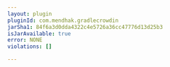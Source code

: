 ```yaml
---
layout: plugin
pluginId: com.mendhak.gradlecrowdin
jarSha1: 84f6a3d0dda4322c4e5726a36cc47776d13d25b3
isJarAvailable: true
error: NONE
violations: []

---
```

